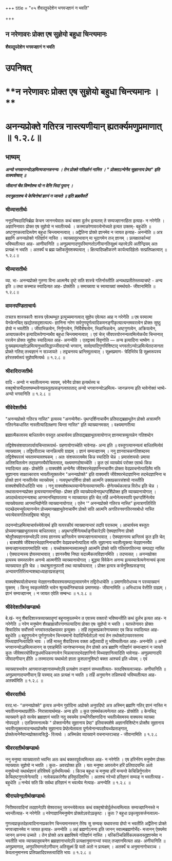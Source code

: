 +++
title = "०५ शैवाद्युपदेशेन भगवज्ज्ञानं न भवति"

+++


## न नरेणावरः प्रोक्त एष सुज्ञेयो बहुधा चिन्त्यमानः

**शैवाद्युपदेशेन भगवज्ज्ञानं न भवति**

# **उपनिषत्**

# **न नरेणावरः प्रोक्त एष सुज्ञेयो बहुधा चिन्त्यमानः । **

# **अनन्यप्रोक्ते गतिरत्र नास्त्यणीयान् ह्यतर्क्यमणुप्रमाणात् ॥ १.२.८॥**

## **भाष्यम्**

***अन्यो भगवानन्योऽहमित्यजानन्ननन्यः । तेन प्रोक्ते गतिर्ज्ञानं नास्ति । " प्रोक्ताऽन्येनैव सुज्ञानाय प्रेष्ठ" इति वाक्यशेषात् ॥***

***जीवानां चैव विष्णोश्च यो न वेत्ति भिदां पुमान् ।***

***तदनुव्रताश्च ये केचित्तेषां ज्ञानं न जायते ॥ इति ब्रह्मवैवर्ते***

### **श्रीव्यासतीर्थः**

ननूपनिषदादिभिर्ब्रह्म केचन जानन्त्येवातः कथं बक्ता दुर्लभ इत्यतस् ते सम्यज्ज्ञानरहिता इत्याह- न नरेणेति । अज्ञानिनावरः प्रोक्त एष सुज्ञेयो न भवतीत्यर्थः । कस्मान्नरेणावरत्वेनोच्यते इत्यत उक्तम्- बहुधेति ॥ अष्टगुणकत्वादिरूपेण बहुधा चिन्त्यमानत्वात् । अद्वैतिना प्रोक्ते ज्ञानमेव न जायत इत्याह- अनन्येति ॥ अत्र ब्रह्मणि अनन्यप्रोक्ते गतिर्ज्ञानं नास्ति । व्याख्यातुरभावान् मा भूदागमेन तज् ज्ञानम् । प्रत्यक्षतर्काभ्यां भविष्यतीत्यत आह- आणीयानिति ॥ अणुप्रमाणादणुपरिमाणतोऽणीयानतिसूक्ष्मं महत्त्वेऽपि अतीन्द्रियम् अतः प्रत्यक्षं न भवति । अतर्क्यं च ब्रह्म पक्षीकर्तुमशक्यत्वात् । क्षित्यादिपक्षीकरणे कार्यत्वादिहेतोः सत्प्रतिपक्षत्वात् ॥ १.२.८॥

### **श्रीव्यासतीर्थः**

व्या. भा- अनन्यप्रोक्ते गुरुणा विना आत्मनैव दृष्टे सति शास्त्रे गतिर्नास्तीति अन्यथाप्रतीतेस्तव्याचष्टे - अन्य इति ॥ तथा कस्मान्न स्यादित्यत आह- प्रोक्तेति ॥ समाख्यया च स्वव्याख्यां समर्थयते- जीवानामिति ॥ १.२.८॥

### **वामनपण्डिताचार्यः**

तत्रतत्र शास्त्रकारैः शास्त्र एवेत्थम्भूत इत्युच्यमानत्वात् सुज्ञेय एवेत्यत आह न नरेणेति ॥ एष परमात्मा येनकेनचित् खद्योतसदृशात्यल्प- ज्ञानिना नरेण सर्वगुणपूर्णत्वादिकमनङ्गीकृत्यात्यन्तमवरत्वेन प्रोक्तः सुष्ठु ज्ञेयो न भवतीति । जीवाभिन्नत्वेन, निर्गुणत्वेन, निर्विशेषत्वेन, भिन्नाभिन्नत्वेन, अष्टगुणत्वेन, अक्रियत्वेन, अव्यापकत्वेन इत्यादिरूपेणान्यथैव बहुधा चिन्त्यमानत्वात् । एवं चेज् जीवपरयोरनन्यत्वमित्येकधैव चिन्तनात् परत्वेन प्रोक्तः सुज्ञेयः स्यादित्यत आह- अनन्येति । एतद्वाक्यं विवृणोति — अन्य इत्यादिना भाष्येण ॥
दुःख्यहमल्पज्ञोऽहमित्यनुभवसिद्धाज्जीवादन्यो भगवान्, सार्वज्ञ्यादिगुणविशिष्टाद् भगवतोऽन्योऽहमित्येतदजानता प्रोक्ते गतिस् तत्त्वज्ञानं न सञ्जायते । तद्वचनस्य भ्रान्तिमूलत्वात् । सूक्ष्मप्रमाण- त्रेदिभिरेव हि सूक्ष्मरूपस्य हरेरतर्क्यरूपं सुज्ञेयमित्यर्थः ॥ १.२.८ ॥

### **श्रीवादिराजतीर्थः**

वादि - अन्यो न भवतीत्यनन्यः स्वयम्, स्वेनैव प्रोक्त इत्यर्थस्य च वक्तृश्रोत्रार्भेदावश्यम्भावेनाप्रस्तुतप्रसङ्गत्वापाताद् अन्यो भगवानन्योऽहमित्य- जानन्ननन्य इति भावेनोक्तं भाष्ये- अन्यो भगवानिति ॥ १.२.८ ॥

### **श्रीवेदेशतीर्थः**

"अनन्यप्रोक्ते गतिरत्र नास्ति" इत्यस्य "अनन्येनैवा- पृथग्दर्शिनाचार्येण प्रतिपाद्यब्रह्मभूतेन प्रोक्ते अत्रात्मनि गतिरनेकधास्ति नास्तीत्यादिलक्षणा चिन्ता नास्ति" इति व्याख्यानमसत् । वक्ष्यमाणरीत्या

ब्रह्मात्मैकत्वस्य बाधितत्वेन वस्तुत आचार्यस्य प्रतिपाद्यब्रह्मभूतत्वायोगाज् ज्ञानमात्रव्युत्पन्नेन गतिशब्देन

तद्विशेषसंशयापरपर्यायचिन्तारूपार्थ- ग्रहणायोगाच्चेति भावेनाह- अन्य इति ॥ वस्तुगत्यानन्यत्वं बाधितमित्येवं व्याख्यातम् । तद्विपरीतञ्च जानन्नित्यपि ग्राह्यम् । ज्ञानं सम्यज्ज्ञानम् । ननु ज्ञानवाचकगतिशब्दस्य तद्विशेषपरत्वं भवतामप्यावश्यकम् । अतः संशयपरत्वमेव किन्न स्यादिति चेन्न । प्रमासंशययोः प्रमाया अतिशयितत्वेन तद्ग्रहणस्यैवोचितत्वात्, वक्ष्यमाणदोषाच्चेति । कुत एवं व्याख्येयं परोक्त एवार्थः किन्न स्यादित्यत आह- प्रोक्तेति ॥ वाक्यशेषे अन्येनैव जीवेश्वरभेदज्ञानिनाचार्येण प्रोक्ता वेदप्रवचनोत्पादितैव मतिः सुज्ञानाय साक्षात्काराय भावतीत्युक्तत्वेन "अनन्यप्रोक्ते" इति वाक्यमपि जीवेश्वरभेदाज्ञानिना तदभेदज्ञानिना च प्रोक्ते ज्ञानं नास्तीत्येव व्याख्येयम् । नत्वपृथग्दर्शिना प्रोक्ते आत्मनि उक्तप्रकारसंशयो नास्तीति वाक्यशेषविरोधादिति भावः । ननु वाक्यशेषस्थस्यान्येनेत्यस्यागमाभि- ज्ञेनेत्यर्थकत्वान्न विरोध इति चेन्न । तथासत्यनन्यप्रोक्त इत्यस्यागमानभिज्ञ- प्रोक्त इति व्याख्येयत्वेनापृथग्दर्शिप्रोक्त इति व्याख्यानायोगात् । अपदार्थत्वादनन्यशब्द आगमानभिज्ञपरतया न व्याख्यायत इति चेत् तर्हि अन्येनेत्यस्यापि पृथग्दर्शिनेत्येव व्याख्येयतया आगमाभिज्ञेनेति व्याख्यानायोगात् । एतेन ‘“ अनन्यप्रोक्ते गतिरत्र नास्ति” इत्यत्रागतिरिति पदच्छेदमभ्युपेत्यानन्येन प्रोच्यमानब्रह्मभूतेनाचार्येण प्रोक्ते सति आत्मनि अगतिरनवगतिरनवबोधो नास्ति भवत्येवावगतिस्तद्विषया श्रोतुस्

तदनन्योऽहमित्याचार्यस्येवेत्यर्थ इति यत्परकीयं व्याख्यानान्तरं तदपि परास्तम् । आचार्यस्य बस्तुतः प्रोच्यमानब्रह्मभूतत्वस्य बाधितत्वात् । अपृथग्दर्शिनेत्यर्थाङ्गीकारेऽपि ऐक्यज्ञानिना प्रोक्ते श्रोतुरैक्यज्ञानसम्भवेऽपि तस्य ज्ञानस्य भ्रान्तित्वेन सम्यज्ज्ञानत्वाभावात् । ऐक्यज्ञानस्य भ्रान्तित्वं कुत इति चेत् । बाक्यशेषे जीवेश्वरभेदज्ञानिनाचार्येण वेदप्रवचनोत्पादिता मतिः सुज्ञानाय भवतीत्युक्त्या भेदज्ञानस्यैव सम्यज्ज्ञानत्वावगमादिति भावः । यच्चोक्तमन्यस्वात्मभूते आत्मनि प्रोक्ते सति गतिरवगतिरन्या सम्पाद्या नास्ति । ऐक्यादन्यस्य ज्ञेयस्याभावात् । ज्ञानस्यैषा निष्ठा यदात्मैकत्वविज्ञानमिति । तदप्यसत् । अनन्यप्रोक्त इत्यस्य समस्तत्वेन अनन्ये आत्मनीति व्याख्यानायोगात् । बुद्ध्या विवेकेन अनन्य इत्यस्यात्रेत्यनेनान्वयं कृत्वा व्याख्यायत इति चेन्न । यथाश्रुतानुपपत्तौ तथा व्याख्येयत्वात् । प्रोक्त इत्यत्र कर्त्रनुक्तिप्रसङ्गाद् अन्यावगतिरित्यन्यशब्दाध्याहारप्रसङ्गाद्

वाक्यशेषपर्यालोचनया भेदज्ञानस्यैवावश्यसम्पाद्यत्वावगमेन तद्विरोधाचेति ॥ प्रमाणविरोधाच्च न परव्याख्यानं युक्तम् । किन्तु स्वकृतमेवेति भावेन श्रुत्यर्थनिश्चायकं प्रमाणमाह- जीवानामिति ॥ अभिधाञ्च वेत्तीति ग्राह्यम् । ज्ञानं सम्यज्ज्ञानम् । न जायत एवेति सम्बन्धः ॥ १.२.८ ॥

### **श्रीवेदेशतीर्थखण्डार्थः**

बे.खं- ननु शैबादिशास्त्रव्याख्यातॄणां बहूनामुपलम्भेन त एवास्य वक्तारो भविष्यन्तीति कथं दुर्लभ इत्यत आह- न नरेणेति ॥ नरेण मनुष्येण शैवब्राह्मसौरगाणपत्यादिना प्रोक्त एषः सुज्ञेयो न भवति । यतस्तेनावरः प्रोक्तः शिवादिरेव सर्वोत्तमो भगवांस्तदपेक्षयावर इत्युक्तः । तर्हि तदुक्तप्रकारेणायमवर एव किन्न स्यादित्यत आह- बहुधेति ॥ बहुगुणत्वेन पूर्णगुणत्वेन चिन्त्यमानो वेदादिभिर्यतोऽतो नायं तेन तथोक्तोऽप्यवरस्तस्य मिथ्याज्ञानित्वादिति भावः । तर्हि मास्तु शैवादिरस्य वक्ता अद्वैतवादी तु भविष्यतीत्यत आह- अनन्येति ॥ अन्यो भगवानन्योऽहमित्यजानन् स एवाहमिति जानंश्चानन्यस् तेन प्रोक्ते अत्र ब्रह्मणि गतिर्ज्ञानं सम्यज्ज्ञानं न जायते कुतः जीवेश्वरयोर्विरुद्धधर्माधिकरणत्वेन भिन्नत्वात्तदभेदज्ञानिनो मिथ्याज्ञानित्वादिति भावेनाह- अणुप्रमाणादपि जीवादणीयान् हीति ॥ तस्मादस्य यथार्थतो ज्ञाता कुशलानुशिष्टो बक्ता आश्चर्य इति ध्येयम् । एवं

व्याख्यात्रभावेन आगमात्तज्ज्ञानासम्भवेऽपि प्रत्यक्षेण तज्ज्ञानं सम्भवतीत्यत- स्तदविषयत्वञ्चाह- अणीयानिति ॥ अणुप्रमाणादप्यणीयान् हि यस्माद् अतः प्रत्यक्षं न भवति ॥ तर्हि अनुमानेन तन्निश्चयो भविष्यतीत्यत आह- अतर्क्यमिति ॥ १.२.८ ॥

### **श्रीवरदतीर्थः**

वरद.भा- “अनन्यप्रोक्ते" इत्यत्र अन्येन गुर्वादिना अप्रोक्ते अनुपदिष्टे अत्र अस्मिन् ब्रह्मणि गतिर् ज्ञानं नास्ति न भवतीत्यन्यथाप्रतीति- निरासायार्थमाह- अन्य इति ॥ कुत एवमर्थकल्पनेत्यत आह- प्रोक्तेति ॥ केनचिद् व्याख्याने कृते सत्येव ब्रह्मज्ञानं भवति नतु स्वयमेव ग्रन्थनिरीक्षणादिना भवतीत्येवमस्य वाक्यस्य व्याख्या नोपपद्यते । एतन्निगमनात्मके " प्रोक्तान्येनैव सुज्ञानाय प्रेष्ठ" इतिवाक्यशेषे अज्ञानविशिष्टेन प्रोक्तैव सुज्ञानाय भवतीत्युक्तत्वादन्यथाप्रोक्तैव सुज्ञानाय प्रेष्ठेत्येतावता पूर्णत्वेनान्यपदवैयर्थ्यप्रसङ्गात्, प्रोक्तेत्यनेनैवान्यप्रोक्तत्वसिद्धे- रित्यर्थः । अस्मिन्नेव व्याख्याने वचनान्तरञ्चाह - जीवानामिति ॥ १.२.८

### **श्रीवरदतीर्थखण्डार्थः**

ननु मनुष्या व्याख्यातारो भवन्ति अतः कथं बक्तरपूर्वत्वमित्यत आह- न नरेणेति । एष हरिर्नरेण मनुष्येण प्रोक्तः व्याख्यातः सुज्ञेयो न भवति । कुतः- अवरप्रोक्त इति । यतः मनुष्या अवरत्वेन हरिं प्रतिपादयन्ति अतो मनुष्येभ्यो यथार्थज्ञानं हरिविषये दुर्लभमित्यर्थः । किञ्च बहुधा च मनुष्या हरिं मन्यन्ते केचिन्निर्गुणत्वेन केचिदष्टगुणत्वेनेत्यादि । नत्वेकप्रकारेणैव हरिमुपदिशन्ति । अतश्च नरेभ्यो हरिज्ञानं सम्यङ् न भवतीत्याह - बहुधेति ॥ नन्वेवं सति किं सर्वथा हरिज्ञानं न भवत्येव नेत्याह- अनन्येति ॥ १.२.८ ॥

### **श्रीराघवेन्द्रतीर्थखण्डार्थः**

निरीश्वरवादिनां तदज्ञानेऽपि सेश्वरास्तु जानन्त्येवेत्यतः कथं वक्तृश्रोत्रोर्दुर्लभत्वमित्यतः सम्यज्ज्ञानिनस्ते न भवन्तीत्याह- न नरेणेति ॥ नरेणाज्ञानिमनुष्येण प्रोक्तोऽवरोऽप्रकृष्टः । कुतः ? बहुधा प्रकृत्युपसर्जनत्वाल्प-

गुणत्वप्राकृतदेहत्वादिनानाप्रकारेण चिन्त्यमानस्सन् तैरेषः सु सम्यक् यथावत्तया ज्ञेयो न भवतीति अद्वैतिना प्रोक्ते भगवज्ज्ञानमेव न जायत इत्याह- अनन्येति ॥ अहं ब्रह्मणोऽनन्य इति जानन् स्वात्मब्रह्मणोर्भेद- मजानन् ऐक्यमेव जानन् अनन्य उच्यते । तेन प्रोक्ते अत्र ब्रह्मविषये गतिर्ज्ञानं नास्ति । यत्किञ्चिन्निर्विकल्पकवस्तुज्ञानमेव न भवतीति भावः व्याख्यातृवचनेन ब्रह्मज्ञानाभावेऽपि प्रत्यक्षानुमानाभ्यां स्यात् तज्ज्ञानमित्यत आह- अणीयानिति ॥ अणुप्रमाणात्, अणुपरिमाणतोऽणीयान् अतिसूक्ष्मं हि यतो अतो न प्रत्यक्षम् । अतर्क्यं च अनुमानागोचरञ्च । केवलानुमानस्य प्रतिपक्षादिग्रस्तत्वादिति भावः ॥ १.२.८ ॥

